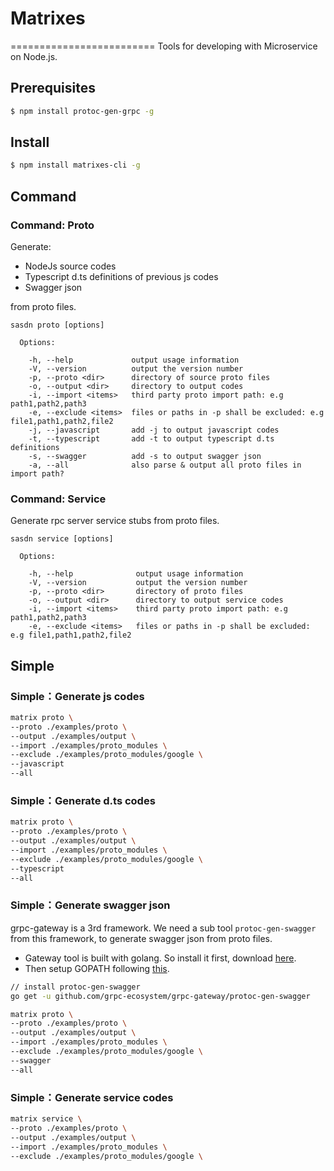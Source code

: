 # Matrixes
=========================
Tools for developing with Microservice on Node.js.

## Prerequisites

``` bash
$ npm install protoc-gen-grpc -g
```

## Install

```bash
$ npm install matrixes-cli -g
```

## Command
### Command: Proto
Generate:

* NodeJs source codes
* Typescript d.ts definitions of previous js codes
* Swagger json

from proto files.

```
sasdn proto [options]

  Options:

    -h, --help             output usage information
    -V, --version          output the version number
    -p, --proto <dir>      directory of source proto files
    -o, --output <dir>     directory to output codes
    -i, --import <items>   third party proto import path: e.g path1,path2,path3
    -e, --exclude <items>  files or paths in -p shall be excluded: e.g file1,path1,path2,file2
    -j, --javascript       add -j to output javascript codes
    -t, --typescript       add -t to output typescript d.ts definitions
    -s, --swagger          add -s to output swagger json
    -a, --all              also parse & output all proto files in import path?
```

### Command: Service
Generate rpc server service stubs from proto files.

```
sasdn service [options]

  Options:

    -h, --help              output usage information
    -V, --version           output the version number
    -p, --proto <dir>       directory of proto files
    -o, --output <dir>      directory to output service codes
    -i, --import <items>    third party proto import path: e.g path1,path2,path3
    -e, --exclude <items>   files or paths in -p shall be excluded: e.g file1,path1,path2,file2
```

## Simple
### Simple：Generate js codes
```bash
matrix proto \
--proto ./examples/proto \
--output ./examples/output \
--import ./examples/proto_modules \
--exclude ./examples/proto_modules/google \
--javascript
--all
```

### Simple：Generate d.ts codes
```bash
matrix proto \
--proto ./examples/proto \
--output ./examples/output \
--import ./examples/proto_modules \
--exclude ./examples/proto_modules/google \
--typescript
--all
```

### Simple：Generate swagger json

grpc-gateway is a 3rd framework. We need a sub tool `protoc-gen-swagger` from this framework, to generate swagger json from proto files.

- Gateway tool is built with golang. So install it first, download [here](https://golang.org/dl/).
- Then setup GOPATH following [this](https://github.com/golang/go/wiki/GOPATH).

```bash
// install protoc-gen-swagger
go get -u github.com/grpc-ecosystem/grpc-gateway/protoc-gen-swagger

matrix proto \
--proto ./examples/proto \
--output ./examples/output \
--import ./examples/proto_modules \
--exclude ./examples/proto_modules/google \
--swagger
--all
```

### Simple：Generate service codes
```bash
matrix service \
--proto ./examples/proto \
--output ./examples/output \
--import ./examples/proto_modules \
--exclude ./examples/proto_modules/google \
```